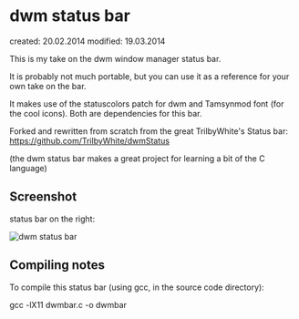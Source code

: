 dwm status bar
==============
created:  20.02.2014
modified: 19.03.2014

This is my take on the dwm window manager status bar. 

It is probably not much portable, but you can use it as a reference for your own take on the bar. 

It makes use of the statuscolors patch for dwm and Tamsynmod font (for the cool icons). Both are dependencies
for this bar. 

Forked and rewritten from scratch from the great TrilbyWhite's Status bar: https://github.com/TrilbyWhite/dwmStatus 

(the dwm status bar makes a great project for learning a bit of the C language)

Screenshot
----------

status bar on the right:

![dwm status bar](https://raw.githubusercontent.com/Alexx2/dwmbar/master/dwmbar_screenshot.png)


Compiling notes
---------------

To compile this status bar (using gcc, in the source code directory):

gcc -lX11 dwmbar.c -o dwmbar 


